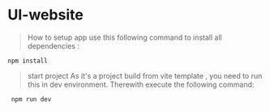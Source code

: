 # UI-website
> How to setup app
use this following command to install all dependencies :
```shell
npm install
```
> start project
As it's a project build from vite template , you need to run this in dev environment.
Therewith execute the following command:
```shell
 npm run dev
```
